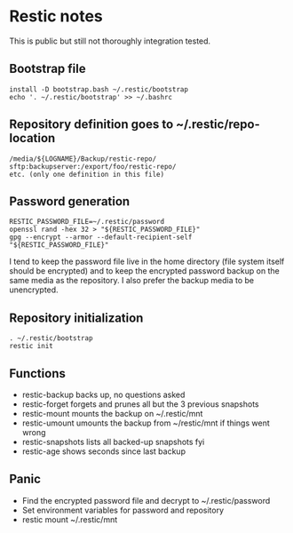 # Restic notes

This is public but still not thoroughly integration tested.

## Bootstrap file

```
install -D bootstrap.bash ~/.restic/bootstrap
echo '. ~/.restic/bootstrap' >> ~/.bashrc
```

## Repository definition goes to ~/.restic/repo-location

```
/media/${LOGNAME}/Backup/restic-repo/
sftp:backupserver:/export/foo/restic-repo/
etc. (only one definition in this file)
```

## Password generation

```
RESTIC_PASSWORD_FILE=~/.restic/password
openssl rand -hex 32 > "${RESTIC_PASSWORD_FILE}"
gpg --encrypt --armor --default-recipient-self "${RESTIC_PASSWORD_FILE}"
```

I tend to keep the password file live in the home directory (file system itself
should be encrypted) and to keep the encrypted password backup on the same media
as the repository. I also prefer the backup media to be unencrypted.

## Repository initialization

```
. ~/.restic/bootstrap
restic init
```

## Functions

* restic-backup backs up, no questions asked
* restic-forget forgets and prunes all but the 3 previous snapshots
* restic-mount mounts the backup on ~/.restic/mnt
* restic-umount umounts the backup from ~/restic/mnt if things went wrong
* restic-snapshots lists all backed-up snapshots fyi
* restic-age shows seconds since last backup

## Panic

* Find the encrypted password file and decrypt to ~/.restic/password
* Set environment variables for password and repository
* restic mount ~/.restic/mnt
